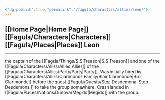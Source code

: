 ```yaml
---
{"dg-publish":true,"permalink":"/fagula/characters/allies/leon/"}
---
```


[[Home Page\|Home Page]]
[[Fagula/Characters\|Characters]]
[[Fagula/Places\|Places]]
Leon
--
___
the captain of the [[Fagula/Things/S.S Treason\|S.S Treason]] and one of the [[Fagula/Characters/Allies/Allies\|Allies]] of the [[Fagula/Characters/Allies/Party/Party\|Party]]. Was initially hired by [[Fagula/Characters/Allies/Clarimonde Family/Blair Clarimonde\|Blair Clarimonde]] before the quest  [[Fagula/Quests/Stop Desdemona.\|Stop Desdemona.]] to take the group somewhere. Crash landed in [[Fagula/Places/Nations/Dunova/Megido\|Megido]] with the group.